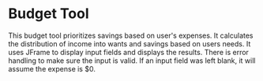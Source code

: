 # Budget Tool

This budget tool prioritizes savings based on user's expenses.
It calculates the distribution of income into wants and savings based on users needs.
It uses JFrame to display input fields and displays the results.
There is error handling to make sure the input is valid.
If an input field was left blank, it will assume the expense is $0.
